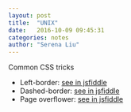 ```yaml
---
layout: post
title:  "UNIX"
date:   2016-10-09 09:45:31 
categories: notes
author: "Serena Liu"
---
```

<p> Common CSS tricks</p>
<ul>
<li>Left-border: <a href="https://jsfiddle.net/SerenaL/vd64w93e/2/">see in jsfiddle</a></li>
<li>Dashed-border: <a href="https://jsfiddle.net/SerenaL/fo658r3k/5/">see in jsfiddle</a></li>
<li>Page overflower: <a href="https://jsfiddle.net/SerenaL/woomsmuf/28/">see in jsfiddle</a></li>
</ul>
